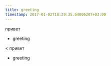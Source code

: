 ```yaml
---
title: greeting
timestamp: 2017-01-02T18:29:35.54006207+03:00
---
```


привет
* greeting

< привет
* greeting
